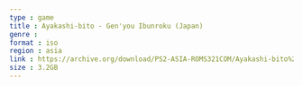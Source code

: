 ```yaml
---
type : game
title : Ayakashi-bito - Gen'you Ibunroku (Japan)
genre : 
format : iso
region : asia
link : https://archive.org/download/PS2-ASIA-ROMS321COM/Ayakashi-bito%20-%20Gen%27you%20Ibunroku%20%28Japan%29.7z
size : 3.2GB
---
```

